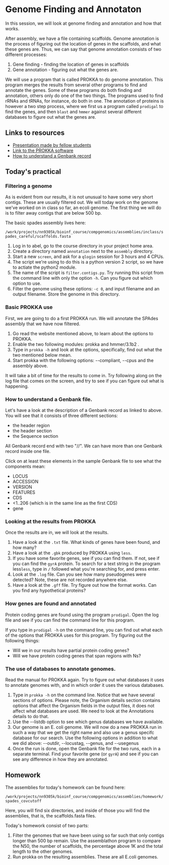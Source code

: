 # Genome Finding and Annotaton

In this session, we will look at genome finding and annotation and how that works.

After assembly, we have a file containing scaffolds. Genome annotation
is the process of figuring out the location of genes in the scaffolds,
and what these genes are. Thus, we can say that genome annotation consists
of two different processes:

1. Gene finding - finding the location of genes in scaffolds
2. Gene annotation - figuring out what the genes are.

We will use a program that is called PROKKA to do genome annotation.
This program merges the results from several other programs to find and
annotate the genes. Some of these programs do both finding and annotation,
others only do one of the two things. The programs used to find rRNAs and
tRNAs, for instance, do both in one. The annotation of proteins is however
a two step process, where we first us a program called `prodigal` to find
the genes, and then `blast` and `hmmer` against several different databases
to figure out what the genes are.

## Links to resources

  * [Presentation made by fellow students](https://docs.google.com/presentation/d/1vKbxuXWcrvvcj5Pi_mE8MzoHJdzVf_g_Fz_QcR5dhoM/edit?usp=sharing)
  * [Link to the PROKKA software](https://github.com/tseemann/prokka/)
  * [How to understand a Genbank record](https://www.ncbi.nlm.nih.gov/Sitemap/samplerecord.html)

## Today's practical

### Filtering a genome

As is evident from our results, it is not unusual to have some very short
contigs. These are usually filtered out. We will today work on the genome
we've worked on in class so far, an ecoli genome. The first thing we will do
is to filter away contigs that are below 500 bp.

The basic spades assembly lives here:

`/work/projects/nn9305k/bioinf_course/compgenomics/assemblies/inclass/spades_careful/scaffolds.fasta`

1. Log in to abel, go to the course directory in your project home area.
2. Create a directory named `annotation` next to the `assembly` directory.
3. Start a new `screen`, and ask for a `qlogin` session for 3 hours and 4 CPUs.
4. The script we're using to do this is a python version 2 script, so we have
   to actiate the python2 module.
5. The name of the script is `filter.contigs.py`. Try running this script from
   the command line with only the option `-h`. Can you figure out which option to use. 
6. Filter the genome using these options: `-c 0`, and input filename and an output 
   filename. Store the genome in this directory.

### Basic PROKKA use

First, we are going to do a first PROKKA run. We will annotate the SPAdes
assembly that we have now filtered.

1. Go read the website mentioned above, to learn about the options to PROKKA.
2. Enable the two following modules: prokka and hmmer/3.1b2 .
3. Type in `prokka -h` and look at the options, specifically, 
   find out what the two mentioned below mean. 
7. Start prokka with the following options: --compliant, --cpus and the assembly above.

It will take a bit of time for the results to come in. Try following along 
on the log file that comes on the screen, and try to see if you can figure out
what is happening.

### How to understand a Genbank file.

Let's have a look at the description of a Genbank record as linked to above. 
You will see that it consists of three different sections:  
* the header region
* the header section
* the Sequence section
   
All Genbank record end with two "//". We can have more than one Genbank record
inside one file.

Click on at least these elements in the sample Genbank file to see what the
components mean: 
* LOCUS
* ACCESSION
* VERSION
* FEATURES
* CDS
* <1..206 (which is in the same line as the first CDS)
* gene

### Looking at the results from PROKKA

Once the results are in, we will look at the results.

1. Have a look at the `.txt` file. What kinds of genes have been found, 
   and how many?
2. Have a look at the `.gbk` produced by PROKKA using `less`.
3. If you have some favorite genes, see if you can find them. If not,
   see if you can find the `gyrA` protein. To search for a text string
   in the program less`less`, type in `/` followed what you're searching 
   for, and press enter.
4. Look at the `.log` file. Can you see how many pseudogenes were detected?
   Note, these are not recorded anywhere else.
5. Have a look at the `.gff` file. Try figure out how the format works.
   Can you find any hypothetical proteins?

### How genes are found and annotated 

Protein coding genes are found using the program `prodigal`. Open
the log file and see if you can find the command line for this program.

If you type in `prodigal -h` on the command line, you can find out 
what each of the options that PROKKA uses for this program.
Try figuring out the following things:
* Will we in our results have partial protein coding genes?
* Will we have protein coding genes that span regions with Ns?
    
### The use of databases to annotate genomes. 

Read the manual for PROKKA again. Try to figure out what databases
it uses to annotate genomes with, and in which order it uses the
various databases.

1. Type in `prokka -h` on the command line. Notice that we have several
   sections of options. Please note, the Organism details section contains
   options that affect the Organism fields in the output files, it does
   not affect what databases are used. We need to look at the Annotations
   details to do that.
2. Use the --listdb option to see which genus databases we have available.
3. Our genome is an E. coli genome. We will now do a new PROKKA run in such
   a way that we get the right name and also use a genus specifc database
   for our search. Use the following options in addition to what we did above:
   --outdir, --locustag, --genus, and --usegenus 
4. Once the run is done, open the Genbank file for the two runs, each in a 
   separate terminal. Find your favorite gene (or `gyrA`) and see if you 
   can see any difference in how they are annotated. 

## Homework

The assemblies for today's homework can be found here:

`/work/projects/nn9305k/bioinf_course/compgenomics/assemblies/homework/spades_covcutoff`

Here, you will find six directories, and inside of those you will find the assemblies,
that is, the scaffolds.fasta files.

Today's homework consist of two parts:

1. Filter the genomes that we have been using so far such that only contigs
   longer than 500 bp remain. Use the assemblathon program to compare the 
   N50, the number of scaffolds, the percentage above 1K and the total length
   to the other genomes.
2. Run prokka on the resulting assemblies. These are all E.coli genomes.
